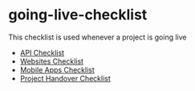 # going-live-checklist

This checklist is used whenever a project is going live

- [API Checklist](api-checklist.md)
- [Websites Checklist](websites-checklist.md)
- [Mobile Apps Checklist](mobile-apps-checklist.md)
- [Project Handover Checklist](project-handover.md)